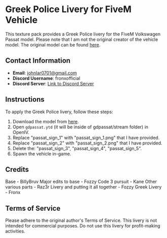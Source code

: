 # Greek  Police Livery for FiveM Vehicle

This texture pack provides a Greek Police livery for the FiveM Volkswagen Passat model. Please note that I am not the original creator of the vehicle model. The original model can be found [here](https://www.lcpdfr.com/downloads/gta5mods/vehiclemodels/42772-nsw-police-force-gd-volkswagen-passat-non-els-fivem-ready/).

## Contact Information
- **Email**: johnlar0701@gmail.com
- **Discord Username**: fronxofficial
- **Discord Server**: [Link to Discord Server](https://discord.gg/kq3vvREwV5)

## Instructions
To apply the Greek Police livery, follow these steps:

1. Download the model from [here](https://www.lcpdfr.com/downloads/gta5mods/vehiclemodels/42772-nsw-police-force-gd-volkswagen-passat-non-els-fivem-ready/).
1. Open `gdpassat.ytd` (it will be inside of gdpassat/stream folder) in OpenIV.
2. Replace "passat_sign_1" with "passat_sign_1.png" that I have provided.
3. Replace "passat_sign_2" with "passat_sign_2.png" that I have provided.
4. Delete the: "passat_sign_3", "passat_sign_4", "passat_sign_5".
5. Spawn the vehicle in-game.

## Credits

Base - BillyBruv
Major edits to base - Fozzy
Code 3 pursuit - Kane
Other various parts - Raz3r
Livery and putting it all together - Fozzy
Greek Livery - Fronx

## Terms of Service
Please adhere to the original author's Terms of Service. This livery is not intended for commercial purposes. Do not use this livery for profit-making activities.
